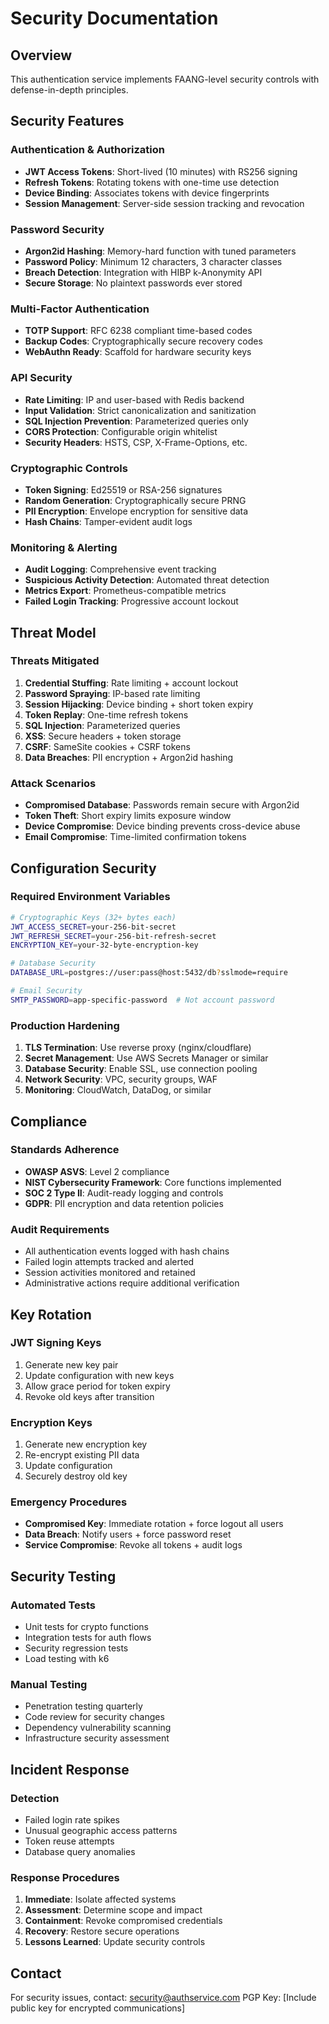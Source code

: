 # Security Documentation

## Overview

This authentication service implements FAANG-level security controls with defense-in-depth principles.

## Security Features

### Authentication & Authorization
- **JWT Access Tokens**: Short-lived (10 minutes) with RS256 signing
- **Refresh Tokens**: Rotating tokens with one-time use detection
- **Device Binding**: Associates tokens with device fingerprints
- **Session Management**: Server-side session tracking and revocation

### Password Security
- **Argon2id Hashing**: Memory-hard function with tuned parameters
- **Password Policy**: Minimum 12 characters, 3 character classes
- **Breach Detection**: Integration with HIBP k-Anonymity API
- **Secure Storage**: No plaintext passwords ever stored

### Multi-Factor Authentication
- **TOTP Support**: RFC 6238 compliant time-based codes
- **Backup Codes**: Cryptographically secure recovery codes
- **WebAuthn Ready**: Scaffold for hardware security keys

### API Security
- **Rate Limiting**: IP and user-based with Redis backend
- **Input Validation**: Strict canonicalization and sanitization
- **SQL Injection Prevention**: Parameterized queries only
- **CORS Protection**: Configurable origin whitelist
- **Security Headers**: HSTS, CSP, X-Frame-Options, etc.

### Cryptographic Controls
- **Token Signing**: Ed25519 or RSA-256 signatures
- **Random Generation**: Cryptographically secure PRNG
- **PII Encryption**: Envelope encryption for sensitive data
- **Hash Chains**: Tamper-evident audit logs

### Monitoring & Alerting
- **Audit Logging**: Comprehensive event tracking
- **Suspicious Activity Detection**: Automated threat detection
- **Metrics Export**: Prometheus-compatible metrics
- **Failed Login Tracking**: Progressive account lockout

## Threat Model

### Threats Mitigated
1. **Credential Stuffing**: Rate limiting + account lockout
2. **Password Spraying**: IP-based rate limiting
3. **Session Hijacking**: Device binding + short token expiry
4. **Token Replay**: One-time refresh tokens
5. **SQL Injection**: Parameterized queries
6. **XSS**: Secure headers + token storage
7. **CSRF**: SameSite cookies + CSRF tokens
8. **Data Breaches**: PII encryption + Argon2id hashing

### Attack Scenarios
- **Compromised Database**: Passwords remain secure with Argon2id
- **Token Theft**: Short expiry limits exposure window
- **Device Compromise**: Device binding prevents cross-device abuse
- **Email Compromise**: Time-limited confirmation tokens

## Configuration Security

### Required Environment Variables
```bash
# Cryptographic Keys (32+ bytes each)
JWT_ACCESS_SECRET=your-256-bit-secret
JWT_REFRESH_SECRET=your-256-bit-refresh-secret
ENCRYPTION_KEY=your-32-byte-encryption-key

# Database Security
DATABASE_URL=postgres://user:pass@host:5432/db?sslmode=require

# Email Security
SMTP_PASSWORD=app-specific-password  # Not account password
```

### Production Hardening
1. **TLS Termination**: Use reverse proxy (nginx/cloudflare)
2. **Secret Management**: Use AWS Secrets Manager or similar
3. **Database Security**: Enable SSL, use connection pooling
4. **Network Security**: VPC, security groups, WAF
5. **Monitoring**: CloudWatch, DataDog, or similar

## Compliance

### Standards Adherence
- **OWASP ASVS**: Level 2 compliance
- **NIST Cybersecurity Framework**: Core functions implemented
- **SOC 2 Type II**: Audit-ready logging and controls
- **GDPR**: PII encryption and data retention policies

### Audit Requirements
- All authentication events logged with hash chains
- Failed login attempts tracked and alerted
- Session activities monitored and retained
- Administrative actions require additional verification

## Key Rotation

### JWT Signing Keys
1. Generate new key pair
2. Update configuration with new keys
3. Allow grace period for token expiry
4. Revoke old keys after transition

### Encryption Keys
1. Generate new encryption key
2. Re-encrypt existing PII data
3. Update configuration
4. Securely destroy old key

### Emergency Procedures
- **Compromised Key**: Immediate rotation + force logout all users
- **Data Breach**: Notify users + force password reset
- **Service Compromise**: Revoke all tokens + audit logs

## Security Testing

### Automated Tests
- Unit tests for crypto functions
- Integration tests for auth flows
- Security regression tests
- Load testing with k6

### Manual Testing
- Penetration testing quarterly
- Code review for security changes
- Dependency vulnerability scanning
- Infrastructure security assessment

## Incident Response

### Detection
- Failed login rate spikes
- Unusual geographic access patterns
- Token reuse attempts
- Database query anomalies

### Response Procedures
1. **Immediate**: Isolate affected systems
2. **Assessment**: Determine scope and impact
3. **Containment**: Revoke compromised credentials
4. **Recovery**: Restore secure operations
5. **Lessons Learned**: Update security controls

## Contact

For security issues, contact: security@authservice.com
PGP Key: [Include public key for encrypted communications]